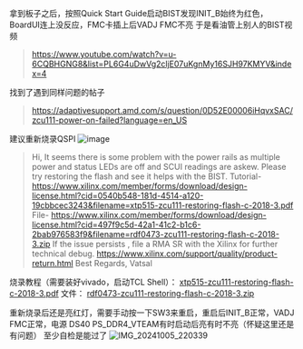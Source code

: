 拿到板子之后，按照Quick Start Guide启动BIST发现INIT_B始终为红色，BoardUI连上没反应，FMC卡插上后VADJ FMC不亮
于是看油管上别人的BIST视频

> https://www.youtube.com/watch?v=u-6CQBHGNG8&list=PL6G4uDwVg2cljE07uKgnMy16SJH97KMYV&index=4

找到了遇到同样问题的帖子

> https://adaptivesupport.amd.com/s/question/0D52E00006iHqvxSAC/zcu111-power-on-failed?language=en_US

建议重新烧录QSPI
![image](https://github.com/user-attachments/assets/44fee2b2-3307-4462-bf93-d3e2769a93f9)

> Hi,
> It seems there is some problem with the power rails as multiple power and status LEDs are off and SCUI readings are askew.
> Please try restoring the flash and see it helps with the BIST.
> Tutorial- https://www.xilinx.com/member/forms/download/design-license.html?cid=0540b548-181d-4514-a120-19cbbcec3243&filename=xtp515-zcu111-restoring-flash-c-2018-3.pdf
> File- https://www.xilinx.com/member/forms/download/design-license.html?cid=497f9c5d-42a1-41c2-b1c6-2bab976583f9&filename=rdf0473-zcu111-restoring-flash-c-2018-3.zip
> If the issue persists , file a RMA SR with the Xilinx for further technical debug. 
> https://www.xilinx.com/support/quality/product-return.html
> Best Regards,
> Vatsal

烧录教程（需要装好vivado，启动TCL Shell）：
[xtp515-zcu111-restoring-flash-c-2018-3.pdf](https://github.com/user-attachments/files/17266452/xtp515-zcu111-restoring-flash-c-2018-3.pdf)
文件：
[rdf0473-zcu111-restoring-flash-c-2018-3.zip](https://github.com/user-attachments/files/17266453/rdf0473-zcu111-restoring-flash-c-2018-3.zip)

重新烧录后还是亮红灯，需要手动按一下SW3来重启，重启后INIT_B正常，VADJ FMC正常，电源 DS40 PS_DDR4_VTEAM有时启动后亮有时不亮（怀疑这里还是有问题）
至少自检是能过了
![IMG_20241005_220339](https://github.com/user-attachments/assets/b9f54689-7944-47c6-8b70-e9e63ea98acb)


